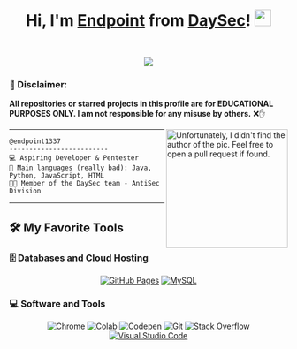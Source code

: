 <h1 align="center">
Hi, I'm <a href="https://github.com/endpoint1337" rel="nofollow" target="_blank">Endpoint</a> from <a href="https://discord.gg/fEe8xaCSRa" rel="nofollow" target="_blank">DaySec</a>!
  <img src="https://media.giphy.com/media/hvRJCLFzcasrR4ia7z/giphy.gif" width="30"></h1>
<br/>

<p align="center">
  <a href="https://github.com/DenverCoder1/readme-typing-svg" target="_blank"><img src="https://readme-typing-svg.herokuapp.com/?lines=Python%2C+Java%2C+JavaScript%2C+HTML;NetworkSecurity+Enthusiast;Always+Learning+New+Things!&center=true&width=500&height=50"></a>
</p>

### 🚨 Disclaimer:

**All repositories or starred projects in this profile are for EDUCATIONAL PURPOSES ONLY. I am not responsible for any misuse by others.** ❌✋

<img align="right" src="https://github.com/endpoint1337/endpoint1337/blob/main/%D1%86%D1%83%D0%BA%D1%86%D1%83%D1%80%D1%83%D0%BA.gif" alt="Unfortunately, I didn't find the author of the pic. Feel free to open a pull request if found." height="215" width="220" />
<hr>

```
@endpoint1337
-------------------------
💻 Aspiring Developer & Pentester
🌟 Main languages (really bad): Java, Python, JavaScript, HTML
🧑‍💻 Member of the DaySec team - AntiSec Division
```
<hr>


## 🛠️ My Favorite Tools

### 🗄️ Databases and Cloud Hosting

<p align="center">
    <a href="https://pages.github.com" target="_blank"><img alt="GitHub Pages" src="https://img.shields.io/badge/GitHub%20Pages-%23327FC7.svg?style=for-the-badge&logo=github&logoColor=white"></a>
    <a href="https://mysql.com" target="_blank"><img alt="MySQL" src="https://img.shields.io/badge/MySQL-00000F?style=for-the-badge&logo=mysql&logoColor=white"></a>
</p>

### 💻 Software and Tools

<p align="center">
    <a href="https://www.google.com/chrome/" target="_blank"><img alt="Chrome" src="https://img.shields.io/badge/Chrome-3DDC84?style=for-the-badge&logo=google-chrome&logoColor=white"></a>
    <a href="https://colab.google" target="_blank"><img alt="Colab" src="https://img.shields.io/badge/Colab-00b56a.svg?style=for-the-badge&logo=google-colab&logoColor=white"></a>
    <a href="https://codepen.io" target="_blank"><img alt="Codepen" src="https://img.shields.io/badge/Codepen-000000.svg?style=for-the-badge&logo=codepen&logoColor=white"></a>
    <a href="https://git-scm.com" target="_blank"><img alt="Git" src="https://img.shields.io/badge/Git%20-%23F05033.svg?style=for-the-badge&logo=git&logoColor=white"></a>
    <a href="https://stackoverflow.co" target="_blank"><img alt="Stack Overflow" src="https://img.shields.io/badge/Stack%20Overflow-FE7A16?style=for-the-badge&logo=stack-overflow&logoColor=white"></a>
    <a href="https://code.visualstudio.com" target="_blank"><img alt="Visual Studio Code" src="https://img.shields.io/badge/Visual%20Studio%20Code-0078d7.svg?style=for-the-badge&logo=visual-studio-code&logoColor=white"></a>
</p>
